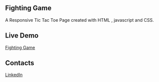 ## Fighting Game

A Responsive Tic Tac Toe Page created with HTML , javascript and CSS.

## Live Demo 
<a href='https://yafet-123.github.io/fightingGame/' target="_blank">Fighting Game</a>

## Contacts
<a href="https://www.linkedin.com/in/yafet-addisu-525107249/" target="_blank"></i>LinkedIn</a>
